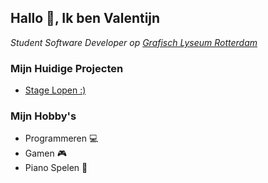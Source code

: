 <h2>Hallo 👋, Ik ben Valentijn</h2>

<p><em>Student Software Developer op  <a href="http://glr.nl">Grafisch Lyseum Rotterdam</a></em></p>


### Mijn Huidige Projecten
- <a href="#">Stage Lopen :)</a>

### Mijn Hobby's
- Programmeren 💻
- Gamen 🎮
- Piano Spelen 🎹
